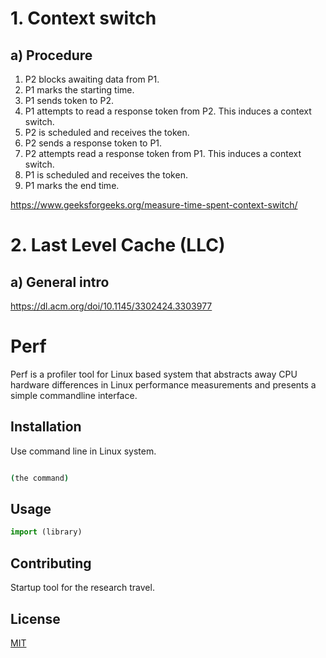 # 1. Context switch

## a) Procedure

1. P2 blocks awaiting data from P1.
2. P1 marks the starting time.
3. P1 sends token to P2.
4. P1 attempts to read a response token from P2. This induces a context switch.
5. P2 is scheduled and receives the token.
6. P2 sends a response token to P1.
7. P2 attempts read a response token from P1. This induces a context switch.
8. P1 is scheduled and receives the token.
9. P1 marks the end time.

https://www.geeksforgeeks.org/measure-time-spent-context-switch/

# 2. Last Level Cache (LLC)

## a) General intro

https://dl.acm.org/doi/10.1145/3302424.3303977

# Perf

Perf is a profiler tool for Linux based system that abstracts away CPU hardware differences in Linux performance measurements and presents a simple commandline interface.

## Installation

Use command line in Linux system.

```bash

(the command)
```

## Usage

```python
import (library)
```

## Contributing

Startup tool for the research travel.

## License
[MIT](https://choosealicense.com/licenses/mit/)



